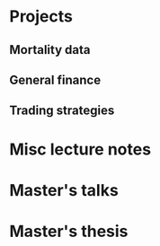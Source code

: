 # Projects
## Mortality data
## General finance
## Trading strategies

# Misc lecture notes
# Master's talks
# Master's thesis
